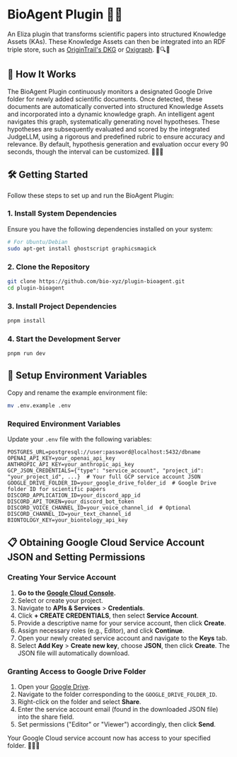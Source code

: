 # BioAgent Plugin 🤖🧬

An Eliza plugin that transforms scientific papers into structured Knowledge Assets (KAs). These Knowledge Assets can then be integrated into an RDF triple store, such as [OriginTrail's DKG](https://origintrail.io/technology/decentralized-knowledge-graph) or [Oxigraph](https://github.com/oxigraph/oxigraph). 📄🔍🌐

## 🚀 How It Works

The BioAgent Plugin continuously monitors a designated Google Drive folder for newly added scientific documents. Once detected, these documents are automatically converted into structured Knowledge Assets and incorporated into a dynamic knowledge graph. An intelligent agent navigates this graph, systematically generating novel hypotheses. These hypotheses are subsequently evaluated and scored by the integrated JudgeLLM, using a rigorous and predefined rubric to ensure accuracy and relevance. By default, hypothesis generation and evaluation occur every 90 seconds, though the interval can be customized. 🔄🤖✨

## 🛠 Getting Started

Follow these steps to set up and run the BioAgent Plugin:

### 1. Install System Dependencies

Ensure you have the following dependencies installed on your system:

```bash
# For Ubuntu/Debian
sudo apt-get install ghostscript graphicsmagick
```

### 2. Clone the Repository

```bash
git clone https://github.com/bio-xyz/plugin-bioagent.git
cd plugin-bioagent
```

### 3. Install Project Dependencies

```bash
pnpm install
```

### 4. Start the Development Server

```bash
pnpm run dev
```

## 🔧 Setup Environment Variables

Copy and rename the example environment file:

```bash
mv .env.example .env
```

### Required Environment Variables

Update your `.env` file with the following variables:

```env
POSTGRES_URL=postgresql://user:password@localhost:5432/dbname
OPENAI_API_KEY=your_openai_api_key
ANTHROPIC_API_KEY=your_anthropic_api_key
GCP_JSON_CREDENTIALS={"type": "service_account", "project_id": "your_project_id", ...}  # Your full GCP service account JSON
GOOGLE_DRIVE_FOLDER_ID=your_google_drive_folder_id  # Google Drive folder ID for scientific papers
DISCORD_APPLICATION_ID=your_discord_app_id
DISCORD_API_TOKEN=your_discord_bot_token
DISCORD_VOICE_CHANNEL_ID=your_voice_channel_id  # Optional
DISCORD_CHANNEL_ID=your_text_channel_id
BIONTOLOGY_KEY=your_biontology_api_key
```

## 📋 Obtaining Google Cloud Service Account JSON and Setting Permissions

### Creating Your Service Account

1. **Go to the [Google Cloud Console](https://console.cloud.google.com/).**
2. Select or create your project.
3. Navigate to **APIs & Services** > **Credentials**.
4. Click **+ CREATE CREDENTIALS**, then select **Service Account**.
5. Provide a descriptive name for your service account, then click **Create**.
6. Assign necessary roles (e.g., Editor), and click **Continue**.
7. Open your newly created service account and navigate to the **Keys** tab.
8. Select **Add Key** > **Create new key**, choose **JSON**, then click **Create**. The JSON file will automatically download.

### Granting Access to Google Drive Folder

1. Open your [Google Drive](https://drive.google.com/).
2. Navigate to the folder corresponding to the `GOOGLE_DRIVE_FOLDER_ID`.
3. Right-click on the folder and select **Share**.
4. Enter the service account email (found in the downloaded JSON file) into the share field.
5. Set permissions ("Editor" or "Viewer") accordingly, then click **Send**.

Your Google Cloud service account now has access to your specified folder. 📁🔑✅

